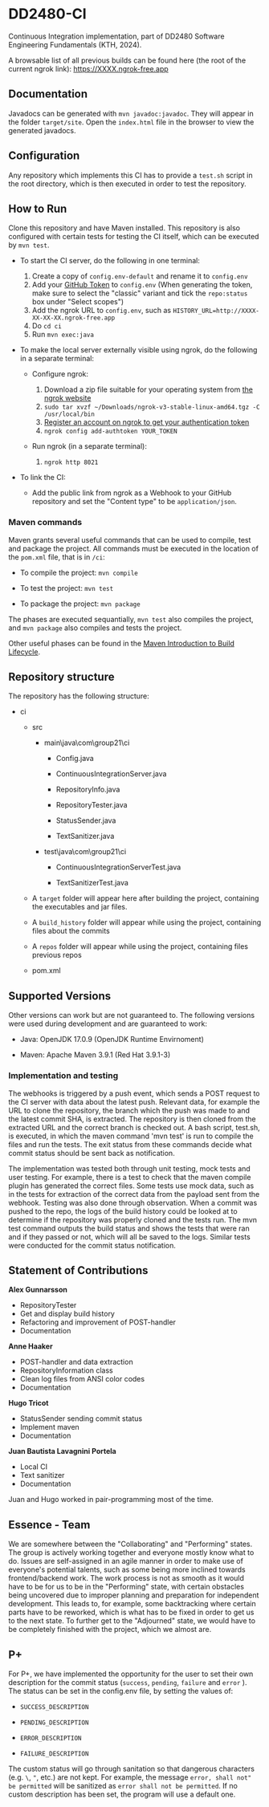 # DD2480-CI

Continuous Integration implementation, part of DD2480 Software Engineering Fundamentals (KTH, 2024).

A browsable list of all previous builds can be found here (the root of the current ngrok link): https://XXXX.ngrok-free.app

## Documentation
Javadocs can be generated with `mvn javadoc:javadoc`. They will appear in the folder `target/site`. Open the `index.html` file in the browser to view the generated javadocs.

## Configuration

Any repository which implements this CI has to provide a `test.sh` script in the root directory, which is then executed in order to test the repository.

## How to Run

Clone this repository and have Maven installed. This repository is also configured with certain tests for testing the CI itself, which can be executed by `mvn test`.

- To start the CI server, do the following in one terminal:
  
  1. Create a copy of `config.env-default` and rename it to `config.env`
  2. Add your [GitHub Token](https://github.com/settings/tokens) to `config.env` (When generating the token, make sure to select the "classic" variant and tick the `repo:status` box under "Select scopes")
  3. Add the ngrok URL to `config.env`, such as `HISTORY_URL=http://XXXX-XX-XX-XX.ngrok-free.app`
  4. Do `cd ci`
  5. Run `mvn exec:java`

- To make the local server externally visible using ngrok, do the following in a separate terminal:
  
  - Configure ngrok:
    
    1. Download a zip file suitable for your operating system from [the ngrok website](https://ngrok.com/download)
    2. `sudo tar xvzf ~/Downloads/ngrok-v3-stable-linux-amd64.tgz -C /usr/local/bin`
    3. [Register an account on ngrok to get your authentication token](https://dashboard.ngrok.com/get-started/your-authtoken)
    4. `ngrok config add-authtoken YOUR_TOKEN`
  
  - Run ngrok (in a separate terminal):
    
    1. `ngrok http 8021`

- To link the CI:
  
  - Add the public link from ngrok as a Webhook to your GitHub repository and set the "Content type" to be `application/json`.

### Maven commands

Maven grants several useful commands that can be used to compile, test and package the project. All commands must be executed in the location of the `pom.xml` file, that is in `/ci`:

- To compile the project: `mvn compile`

- To test the project: `mvn test`

- To package the project: `mvn package`

The phases are executed sequantially, `mvn test` also compiles the project, and `mvn package` also compiles and tests the project.

Other useful phases can be found in the [Maven Introduction to Build Lifecycle](https://maven.apache.org/guides/introduction/introduction-to-the-lifecycle.html).

## Repository structure

The repository has the following structure:

- ci
  
  - src
    
    - main\java\com\group21\ci
      
      - Config.java
      
      - ContinuousIntegrationServer.java
      
      - RepositoryInfo.java
      
      - RepositoryTester.java
      
      - StatusSender.java
      
      - TextSanitizer.java
    
    - test\java\com\group21\ci
      
      - ContinuousIntegrationServerTest.java
      
      - TextSanitizerTest.java
  
  - A `target` folder will appear here after building the project, containing the executables and jar files.
  
  - A `build_history` folder will appear while using the project, containing files about the commits
  
  - A `repos` folder will appear while using the project, containing files previous repos
  
  - pom.xml

## Supported Versions

Other versions can work but are not guaranteed to. The following versions were used during development and are guaranteed to work:

- Java: OpenJDK 17.0.9 (OpenJDK Runtime Envirnoment)

- Maven: Apache Maven 3.9.1 (Red Hat 3.9.1-3)

### Implementation and testing

The webhooks is triggered by a push event, which sends a POST request to the CI server with data about the latest push. Relevant data, for example the URL to clone the repository, the branch which the push was made to and the latest commit SHA, is extracted. The repository is then cloned from the extracted URL and the correct branch is checked out. A bash script, test.sh, is executed, in which the maven command 'mvn test' is run to compile the files and run the tests. The exit status from these commands decide what commit status should be sent back as notification.

The implementation was tested both through unit testing, mock tests and user testing. For example, there is a test to check that the maven compile plugin has generated the correct files. Some tests use mock data, such as in the tests for extraction of the correct data from the payload sent from the webhook. Testing was also done through observation. When a commit was pushed to the repo, the logs of the build history could be looked at to determine if the repository was properly cloned and the tests run. The mvn test command outputs the build status and shows the tests that were ran and if they passed or not, which will all be saved to the logs. Similar tests were conducted for the commit status notification.

## Statement of Contributions

**Alex Gunnarsson**

- RepositoryTester
- Get and display build history
- Refactoring and improvement of POST-handler
- Documentation

**Anne Haaker**

- POST-handler and data extraction
- RepositoryInformation class
- Clean log files from ANSI color codes
- Documentation

**Hugo Tricot**

- StatusSender sending commit status
- Implement maven
- Documentation

**Juan Bautista Lavagnini Portela**

- Local CI
- Text sanitizer
- Documentation

Juan and Hugo worked in pair-programming most of the time.

## Essence - Team

We are somewhere between the "Collaborating" and "Performing" states. The group is actively working together and everyone mostly know what to do. Issues are self-assigned in an agile manner in order to make use of everyone's potential talents, such as some being more inclined towards frontend/backend work. The work process is not as smooth as it would have to be for us to be in the "Performing" state, with certain obstacles being uncovered due to improper planning and preparation for independent development. This leads to, for example, some backtracking where certain parts have to be reworked, which is what has to be fixed in order to get us to the next state. To further get to the "Adjourned" state, we would have to be completely finished with the project, which we almost are.

## P+

For P+, we have implemented the opportunity for the user to set their own description for the commit status (`success`, `pending`, `failure` and `error` ). The status can be set in the config.env file, by setting the values of:

- `SUCCESS_DESCRIPTION`

- `PENDING_DESCRIPTION`

- `ERROR_DESCRIPTION`

- `FAILURE_DESCRIPTION`

The custom status will go through sanitation so that dangerous characters (e.g. `\`, `"`, etc.) are not kept. For example, the message `error, shall not" be permitted` will be sanitized as `error shall not be permitted`. If no custom description has been set, the program will use a default one.

